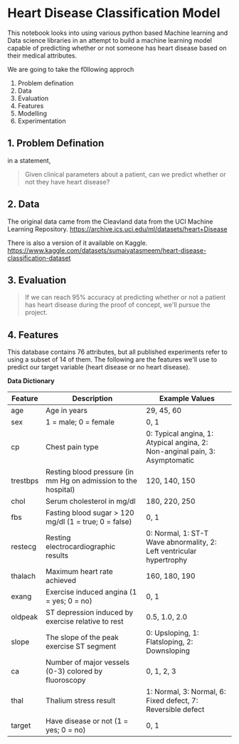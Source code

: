 # Heart Disease Classification Model
This notebook looks into using various python based Machine learning and Data science libraries in an attempt to build a machine learning model capable of predicting whether or not someone has heart disease based on their medical attributes.

We are going to take the f0llowing approch
1. Problem defination
2. Data
3. Evaluation
4. Features
5. Modelling
6. Experimentation

## 1. Problem Defination
in a statement,
> Given clinical parameters about a patient, can we predict whether or not they have heart disease?

## 2. Data
The original data came from the Cleavland data from the UCI Machine Learning Repository. https://archive.ics.uci.edu/ml/datasets/heart+Disease

There is also a version of it available on Kaggle. 
https://www.kaggle.com/datasets/sumaiyatasmeem/heart-disease-classification-dataset

## 3. Evaluation 
> If we can reach 95% accuracy at predicting whether or not a patient has heart disease during the proof of concept, we'll pursue the project.

## 4. Features
This database contains 76 attributes, but all published experiments refer to using a subset of 14 of them.
The following are the features we'll use to predict our target variable (heart disease or no heart disease).

**Data Dictionary**

| Feature   | Description                                                                                       | Example Values                           |
|-----------|---------------------------------------------------------------------------------------------------|------------------------------------------|
| age       | Age in years                                                                                      | 29, 45, 60                                |
| sex       | 1 = male; 0 = female                                                                              | 0, 1                                     |
| cp        | Chest pain type                                                                                   | 0: Typical angina, 1: Atypical angina, 2: Non-anginal pain, 3: Asymptomatic |
| trestbps  | Resting blood pressure (in mm Hg on admission to the hospital)                                    | 120, 140, 150                             |
| chol      | Serum cholesterol in mg/dl                                                                        | 180, 220, 250                             |
| fbs       | Fasting blood sugar > 120 mg/dl (1 = true; 0 = false)                                             | 0, 1                                     |
| restecg   | Resting electrocardiographic results                                                              | 0: Normal, 1: ST-T Wave abnormality, 2: Left ventricular hypertrophy |
| thalach   | Maximum heart rate achieved                                                                       | 160, 180, 190                             |
| exang     | Exercise induced angina (1 = yes; 0 = no)                                                         | 0, 1                                     |
| oldpeak   | ST depression induced by exercise relative to rest                                                | 0.5, 1.0, 2.0                             |
| slope     | The slope of the peak exercise ST segment                                                         | 0: Upsloping, 1: Flatsloping, 2: Downsloping |
| ca        | Number of major vessels (0-3) colored by fluoroscopy                                              | 0, 1, 2, 3                                |
| thal      | Thalium stress result                                                                             | 1: Normal, 3: Normal, 6: Fixed defect, 7: Reversible defect |
| target    | Have disease or not (1 = yes; 0 = no)                                                              | 0, 1                                     |
